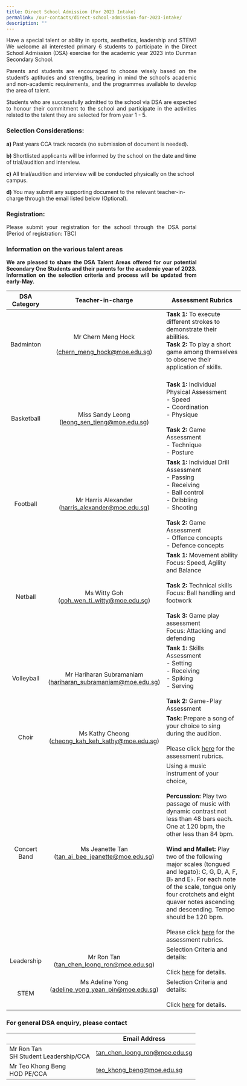 ```yaml
---
title: Direct School Admission (For 2023 Intake)
permalink: /our-contacts/direct-school-admission-for-2023-intake/
description: ""
---
```

<p style="text-align: justify;">Have a special talent or ability in sports, aesthetics, leadership and STEM? We welcome all interested primary 6 students to participate in the Direct School Admission (DSA) exercise for the academic year 2023 into Dunman Secondary School.</p>

<p style="text-align: justify;">Parents and students are encouraged to choose wisely based on the student’s aptitudes and strengths, bearing in mind the school’s academic and non-academic requirements, and the programmes available to develop the area of talent.</p>

<p style="text-align: justify;">Students who are successfully admitted to the school via DSA are expected to honour their commitment to the school and participate in the activities related to the talent they are selected for from year 1 - 5.</p>


### Selection Considerations:

<b>a)</b> Past years CCA track records (no submission of document is needed).

<b>b)</b> Shortlisted applicants will be informed by the school on the date and time of trial/audition and interview.

<b>c)</b> All trial/audition and interview will be conducted physically on the school campus.

<b>d)</b> You may submit any supporting document to the relevant teacher-in-charge through the email listed below (Optional).

### Registration:

<p style="text-align: justify;">Please submit your registration for the school through the DSA portal (Period of registration: TBC)</p>

### Information on the various talent areas

<p style="text-align: justify;"><b>We are pleased to share the DSA Talent Areas offered for our potential Secondary One Students and their parents for the academic year of 2023. Information on the selection criteria and process will be updated from early-May.</b></p>


<table style="undefined;table-layout: fixed; width: 621px">
<colgroup>
<col style="width: 105px">
<col style="width: 300px">
<col style="width: 300px">
</colgroup>
<thead>
  <tr>
    <th style="text-align:center;">DSA Category</th>
    <th style="text-align:center">Teacher-in-charge</th>
    <th style="text-align:center">Assessment Rubrics</th>
  </tr>
</thead>
<tbody>
  <tr>
    <td style="text-align:center">Badminton</td>
    <td style="text-align:center">Mr Chern Meng Hock<br><br>(<a href="mailto:chern_meng_hock@moe.edu.sg">chern_meng_hock@moe.edu.sg</a>)</td>
		<td><b>Task 1:</b> To execute different strokes to demonstrate their abilities.<br><b>Task 2:</b> To play a short game among themselves to observe their application of skills.<br><br></td>
  </tr>
  <tr>
    <td style="text-align:center"> Basketball </td>
    <td style="text-align:center">Miss Sandy Leong<br>(<a href="mailto:leong_sen_tieng@moe.edu.sg">leong_sen_tieng@moe.edu.sg</a>)</td>
    <td><b>Task 1:</b> Individual Physical Assessment<br>-	Speed<br>-	Coordination<br>-	Physique<br><br><b>Task 2:</b> Game Assessment<br>-	Technique<br>-	Posture</td>
  </tr>
  <tr>
    <td style="text-align:center">Football<br> </td>
    <td style="text-align:center">Mr Harris Alexander<br>(<a href="mailto:harris_alexander@moe.edu.sg">harris_alexander@moe.edu.sg</a>)<br> </td>
    <td><b>Task 1:</b> Individual Drill Assessment<br>-	Passing<br>-	Receiving<br>-	Ball control<br>-	Dribbling<br>-	Shooting<br><br><b>Task 2:</b> Game Assessment<br>-	Offence concepts<br>-	Defence concepts</td>
  </tr>
  <tr>
    <td style="text-align:center">Netball<br> </td>
    <td style="text-align:center">Ms Witty Goh<br>(<a href="mailto:goh_wen_ti_witty@moe.edu.sg">goh_wen_ti_witty@moe.edu.sg</a>)</td>
    <td><b>Task 1:</b> Movement ability<br>Focus: Speed, Agility and Balance<br><br><b>Task 2:</b> Technical skills<br>Focus: Ball handling and footwork<br><br><b>Task 3:</b> Game play assessment<br>Focus: Attacking and defending<br></td>
  </tr>
  <tr>
    <td style="text-align:center">Volleyball<br> </td>
    <td style="text-align:center">Mr Hariharan Subramaniam<br>(<a href="mailto:hariharan_subramaniam@moe.edu.sg">hariharan_subramaniam@moe.edu.sg</a>)</td>
    <td><b>Task 1:</b> Skills Assessment<br>-	Setting<br>-	Receiving<br>-	Spiking<br>-	Serving<br><br><b>Task 2:</b> Game-Play Assessment</td>
  </tr>
  <tr>
    <td style="text-align:center">Choir</td>
    <td style="text-align:center">Ms Kathy Cheong<br>(<a href="mailto:cheong_kah_keh_kathy@moe.edu.sg">cheong_kah_keh_kathy@moe.edu.sg</a>)<br> </td>
    <td><b>Task:</b> Prepare a song of your choice to sing during the audition.<br><br>Please click <a href="/files/Administration/DSA%20Rubric_Choir%202022.pdf" target="_blank">here</a> for the assessment rubrics. </td>
  </tr>
  <tr>
    <td style="text-align:center">Concert Band<br> </td>
    <td style="text-align:center">Ms Jeanette Tan<br>(<a href="mailto:tan_ai_bee_jeanette@moe.edu.sg">tan_ai_bee_jeanette@moe.edu.sg</a>)</td>
    <td>Using a music instrument of your choice, <br><br><b>Percussion:</b> Play two passage of music with dynamic contrast not less than 48 bars each. One at 120 bpm, the other less than 84 bpm.<br><br><b>Wind and Mallet:</b> Play two of the following major scales (tongued and legato): C, G, D, A, F, B♭ and E♭. For each note of the scale, tongue only four crotchets and eight quaver notes ascending and descending. Tempo should be 120 bpm.<br><br>Please click <a href="/files/Administration/DSA%20Rubric_Concert%20Band%202022.pdf" target="_blank">here</a> for the assessment rubrics.</td>
  </tr>
  <tr>
    <td style="text-align:center">Leadership</td>
    <td style="text-align:center">Mr Ron Tan<br>(<a href="mailto:tan_chen_loong_ron@moe.edu.sg">tan_chen_loong_ron@moe.edu.sg</a>)</td>
    <td>Selection Criteria and details:<br><br>Click <a href="/files/Administration/DSA%20Rubric_Student%20Leadership%202022.pdf" target="_blank">here</a> for details.</td>
  </tr>
  <tr>
    <td style="text-align:center"> STEM</td>
    <td style="text-align:center">Ms Adeline Yong<br>(<a href="mailto:adeline_yong_yean_pin@moe.edu.sg">adeline_yong_yean_pin@moe.edu.sg</a>)<br><br><br></td>
    <td>Selection Criteria and details:<br><br>Click <a href="/files/Administration/DSA%20Rubric_STEM%202022%20v2.pdf" target="_blank">here</a> for details.</td>
  </tr>
</tbody>
</table>

### For general DSA enquiry, please contact



|  | Email Address |
| -------- | -------- |
| Mr Ron Tan<br>SH Student Leadership/CCA     | [tan\_chen\_loong\_ron@moe.edu.sg](mailto:tan_chen_loong_ron@moe.edu.sg)     |
| Mr Teo Khong Beng<br>HOD PE/CCA       | [teo\_khong\_beng@moe.edu.sg](mailto:teo_khong_beng@moe.edu.sg)     |